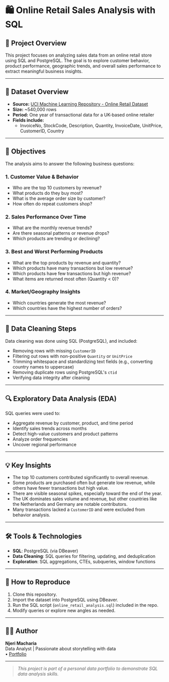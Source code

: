 # 🛍️ Online Retail Sales Analysis with SQL

## 📌 Project Overview

This project focuses on analyzing sales data from an online retail store using SQL and PostgreSQL. The goal is to explore customer behavior, product performance, geographic trends, and overall sales performance to extract meaningful business insights.

---

## 🧾 Dataset Overview

- **Source:** [UCI Machine Learning Repository - Online Retail Dataset](https://archive.ics.uci.edu/ml/datasets/online+retail)
- **Size:** ~540,000 rows
- **Period:** One year of transactional data for a UK-based online retailer
- **Fields include:**
  - InvoiceNo, StockCode, Description, Quantity, InvoiceDate, UnitPrice, CustomerID, Country

---

## 🎯 Objectives

The analysis aims to answer the following business questions:

### 1. Customer Value & Behavior
- Who are the top 10 customers by revenue?
- What products do they buy most?
- What is the average order size by customer?
- How often do repeat customers shop?

### 2. Sales Performance Over Time
- What are the monthly revenue trends?
- Are there seasonal patterns or revenue drops?
- Which products are trending or declining?

### 3. Best and Worst Performing Products
- What are the top products by revenue and quantity?
- Which products have many transactions but low revenue?
- Which products have few transactions but high revenue?
- What items are returned most often (Quantity < 0)?

### 4. Market/Geography Insights
- Which countries generate the most revenue?
- Which countries have the highest number of orders?

---

## 🧹 Data Cleaning Steps

Data cleaning was done using SQL (PostgreSQL), and included:

- Removing rows with missing `CustomerID`
- Filtering out rows with non-positive `Quantity` or `UnitPrice`
- Trimming whitespace and standardizing text fields (e.g., converting country names to uppercase)
- Removing duplicate rows using PostgreSQL's `ctid`
- Verifying data integrity after cleaning

---

## 🔍 Exploratory Data Analysis (EDA)

SQL queries were used to:
- Aggregate revenue by customer, product, and time period
- Identify sales trends across months
- Detect high-value customers and product patterns
- Analyze order frequencies
- Uncover regional performance

---

## 💡 Key Insights

- The top 10 customers contributed significantly to overall revenue.
- Some products are purchased often but generate low revenue, while others have fewer transactions but high value.
- There are visible seasonal spikes, especially toward the end of the year.
- The UK dominates sales volume and revenue, but other countries like the Netherlands and Germany are notable contributors.
- Many transactions lacked a `CustomerID` and were excluded from behavior analysis.

---

## 🛠 Tools & Technologies

- **SQL**: PostgreSQL (via DBeaver)
- **Data Cleaning**: SQL queries for filtering, updating, and deduplication
- **Exploration**: SQL aggregations, CTEs, subqueries, window functions

---

## 🚀 How to Reproduce

1. Clone this repository.
2. Import the dataset into PostgreSQL using DBeaver.
3. Run the SQL script (`online_retail_analysis.sql`) included in the repo.
4. Modify queries or explore new angles as needed.

---

## 👩‍💻 Author

**Njeri Macharia**  
Data Analyst | Passionate about storytelling with data  
• [Portfolio](https://cnm07.github.io/njerimacharia.github.io/)

---

> *This project is part of a personal data portfolio to demonstrate SQL data analysis skills.*

